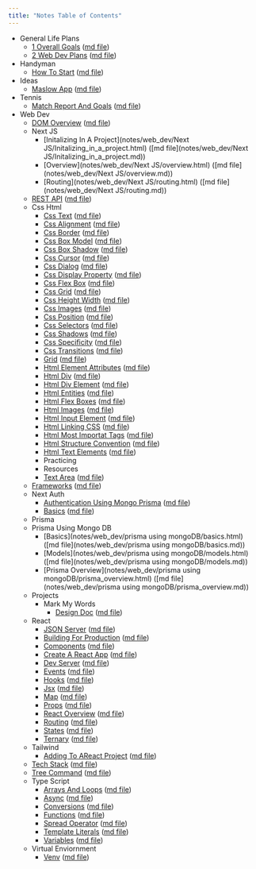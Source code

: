 ```yaml
---
title: "Notes Table of Contents"
---
```

- General Life Plans
    - [1 Overall Goals](notes/general_life_plans/1_overallGoals.html) ([md file](notes/general_life_plans/1_overallGoals.md))
    - [2 Web Dev Plans](notes/general_life_plans/2_webDevPlans.html) ([md file](notes/general_life_plans/2_webDevPlans.md))
- Handyman
    - [How To Start](notes/handyman/howToStart.html) ([md file](notes/handyman/howToStart.md))
- Ideas
    - [Maslow App](notes/ideas/maslowApp.html) ([md file](notes/ideas/maslowApp.md))
- Tennis
    - [Match Report And Goals](notes/tennis/matchReportAndGoals.html) ([md file](notes/tennis/matchReportAndGoals.md))
- Web Dev
    - [DOM Overview](notes/web_dev/DOM_overview.html) ([md file](notes/web_dev/DOM_overview.md))
    - Next JS
        - [Initalizing In A Project](notes/web_dev/Next JS/Initalizing_in_a_project.html) ([md file](notes/web_dev/Next JS/Initalizing_in_a_project.md))
        - [Overview](notes/web_dev/Next JS/overview.html) ([md file](notes/web_dev/Next JS/overview.md))
        - [Routing](notes/web_dev/Next JS/routing.html) ([md file](notes/web_dev/Next JS/routing.md))
    - [REST API](notes/web_dev/REST_API.html) ([md file](notes/web_dev/REST_API.md))
    - Css Html
        - [Css Text](notes/web_dev/css_html/css_Text.html) ([md file](notes/web_dev/css_html/css_Text.md))
        - [Css Alignment](notes/web_dev/css_html/css_alignment.html) ([md file](notes/web_dev/css_html/css_alignment.md))
        - [Css Border](notes/web_dev/css_html/css_border.html) ([md file](notes/web_dev/css_html/css_border.md))
        - [Css Box Model](notes/web_dev/css_html/css_boxModel.html) ([md file](notes/web_dev/css_html/css_boxModel.md))
        - [Css Box Shadow](notes/web_dev/css_html/css_box_shadow.html) ([md file](notes/web_dev/css_html/css_box_shadow.md))
        - [Css Cursor](notes/web_dev/css_html/css_cursor.html) ([md file](notes/web_dev/css_html/css_cursor.md))
        - [Css Dialog](notes/web_dev/css_html/css_dialog.html) ([md file](notes/web_dev/css_html/css_dialog.md))
        - [Css Display Property](notes/web_dev/css_html/css_displayProperty.html) ([md file](notes/web_dev/css_html/css_displayProperty.md))
        - [Css Flex Box](notes/web_dev/css_html/css_flexBox.html) ([md file](notes/web_dev/css_html/css_flexBox.md))
        - [Css Grid](notes/web_dev/css_html/css_grid.html) ([md file](notes/web_dev/css_html/css_grid.md))
        - [Css Height Width](notes/web_dev/css_html/css_height_width.html) ([md file](notes/web_dev/css_html/css_height_width.md))
        - [Css Images](notes/web_dev/css_html/css_images.html) ([md file](notes/web_dev/css_html/css_images.md))
        - [Css Position](notes/web_dev/css_html/css_position.html) ([md file](notes/web_dev/css_html/css_position.md))
        - [Css Selectors](notes/web_dev/css_html/css_selectors.html) ([md file](notes/web_dev/css_html/css_selectors.md))
        - [Css Shadows](notes/web_dev/css_html/css_shadows.html) ([md file](notes/web_dev/css_html/css_shadows.md))
        - [Css Specificity](notes/web_dev/css_html/css_specificity.html) ([md file](notes/web_dev/css_html/css_specificity.md))
        - [Css Transitions](notes/web_dev/css_html/css_transitions.html) ([md file](notes/web_dev/css_html/css_transitions.md))
        - [Grid](notes/web_dev/css_html/grid.html) ([md file](notes/web_dev/css_html/grid.md))
        - [Html Element Attributes](notes/web_dev/css_html/html_ElementAttributes.html) ([md file](notes/web_dev/css_html/html_ElementAttributes.md))
        - [Html Div](notes/web_dev/css_html/html_div.html) ([md file](notes/web_dev/css_html/html_div.md))
        - [Html Div Element](notes/web_dev/css_html/html_divElement.html) ([md file](notes/web_dev/css_html/html_divElement.md))
        - [Html Entities](notes/web_dev/css_html/html_entities.html) ([md file](notes/web_dev/css_html/html_entities.md))
        - [Html Flex Boxes](notes/web_dev/css_html/html_flexBoxes.html) ([md file](notes/web_dev/css_html/html_flexBoxes.md))
        - [Html Images](notes/web_dev/css_html/html_images.html) ([md file](notes/web_dev/css_html/html_images.md))
        - [Html Input Element](notes/web_dev/css_html/html_inputElement.html) ([md file](notes/web_dev/css_html/html_inputElement.md))
        - [Html Linking CSS](notes/web_dev/css_html/html_linkingCSS.html) ([md file](notes/web_dev/css_html/html_linkingCSS.md))
        - [Html Most Importat Tags](notes/web_dev/css_html/html_mostImportatTags.html) ([md file](notes/web_dev/css_html/html_mostImportatTags.md))
        - [Html Structure Convention](notes/web_dev/css_html/html_structureConvention.html) ([md file](notes/web_dev/css_html/html_structureConvention.md))
        - [Html Text Elements](notes/web_dev/css_html/html_textElements.html) ([md file](notes/web_dev/css_html/html_textElements.md))
        - Practicing
        - Resources
        - [Text Area](notes/web_dev/css_html/textArea.html) ([md file](notes/web_dev/css_html/textArea.md))
    - [Frameworks](notes/web_dev/frameworks.html) ([md file](notes/web_dev/frameworks.md))
    - Next Auth
        - [Authentication Using Mongo Prisma](notes/web_dev/nextAuth/authenticationUsingMongoPrisma.html) ([md file](notes/web_dev/nextAuth/authenticationUsingMongoPrisma.md))
        - [Basics](notes/web_dev/nextAuth/basics.html) ([md file](notes/web_dev/nextAuth/basics.md))
    - Prisma
    - Prisma Using Mongo DB
        - [Basics](notes/web_dev/prisma using mongoDB/basics.html) ([md file](notes/web_dev/prisma using mongoDB/basics.md))
        - [Models](notes/web_dev/prisma using mongoDB/models.html) ([md file](notes/web_dev/prisma using mongoDB/models.md))
        - [Prisma Overview](notes/web_dev/prisma using mongoDB/prisma_overview.html) ([md file](notes/web_dev/prisma using mongoDB/prisma_overview.md))
    - Projects
        - Mark My Words
            - [Design Doc](notes/web_dev/projects/markMyWords/designDoc.html) ([md file](notes/web_dev/projects/markMyWords/designDoc.md))
    - React
        - [JSON Server](notes/web_dev/react/JSON_server.html) ([md file](notes/web_dev/react/JSON_server.md))
        - [Building For Production](notes/web_dev/react/building_for_production.html) ([md file](notes/web_dev/react/building_for_production.md))
        - [Components](notes/web_dev/react/components.html) ([md file](notes/web_dev/react/components.md))
        - [Create A React App](notes/web_dev/react/create_a_react_app.html) ([md file](notes/web_dev/react/create_a_react_app.md))
        - [Dev Server](notes/web_dev/react/dev_server.html) ([md file](notes/web_dev/react/dev_server.md))
        - [Events](notes/web_dev/react/events.html) ([md file](notes/web_dev/react/events.md))
        - [Hooks](notes/web_dev/react/hooks.html) ([md file](notes/web_dev/react/hooks.md))
        - [Jsx](notes/web_dev/react/jsx.html) ([md file](notes/web_dev/react/jsx.md))
        - [Map](notes/web_dev/react/map.html) ([md file](notes/web_dev/react/map.md))
        - [Props](notes/web_dev/react/props.html) ([md file](notes/web_dev/react/props.md))
        - [React Overview](notes/web_dev/react/react_overview.html) ([md file](notes/web_dev/react/react_overview.md))
        - [Routing](notes/web_dev/react/routing.html) ([md file](notes/web_dev/react/routing.md))
        - [States](notes/web_dev/react/states.html) ([md file](notes/web_dev/react/states.md))
        - [Ternary](notes/web_dev/react/ternary.html) ([md file](notes/web_dev/react/ternary.md))
    - Tailwind
        - [Adding To AReact Project](notes/web_dev/tailwind/addingToAReactProject.html) ([md file](notes/web_dev/tailwind/addingToAReactProject.md))
    - [Tech Stack](notes/web_dev/techStack.html) ([md file](notes/web_dev/techStack.md))
    - [Tree Command](notes/web_dev/treeCommand.html) ([md file](notes/web_dev/treeCommand.md))
    - Type Script
        - [Arrays And Loops](notes/web_dev/typeScript/arraysAndLoops.html) ([md file](notes/web_dev/typeScript/arraysAndLoops.md))
        - [Async](notes/web_dev/typeScript/async.html) ([md file](notes/web_dev/typeScript/async.md))
        - [Conversions](notes/web_dev/typeScript/conversions.html) ([md file](notes/web_dev/typeScript/conversions.md))
        - [Functions](notes/web_dev/typeScript/functions.html) ([md file](notes/web_dev/typeScript/functions.md))
        - [Spread Operator](notes/web_dev/typeScript/spreadOperator.html) ([md file](notes/web_dev/typeScript/spreadOperator.md))
        - [Template Literals](notes/web_dev/typeScript/template_literals.html) ([md file](notes/web_dev/typeScript/template_literals.md))
        - [Variables](notes/web_dev/typeScript/variables.html) ([md file](notes/web_dev/typeScript/variables.md))
    - Virtual Enviornment
        - [Venv](notes/web_dev/virtual_enviornment/venv.html) ([md file](notes/web_dev/virtual_enviornment/venv.md))

